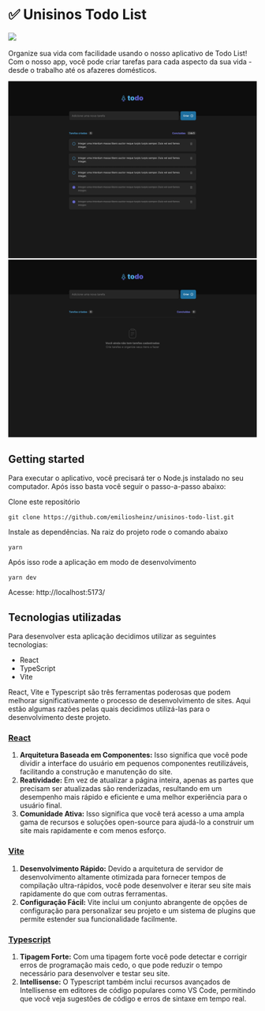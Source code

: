 # ✅ Unisinos Todo List

<a href="https://www.figma.com/file/uzS2SRuJU33tB1k6fN6dRx/TODO-List?node-id=0%3A1&t=zdgjeFAYN5bcTj3S-1"><img src="https://img.shields.io/badge/Figma Design-F24E1E?style=for-the-badge&logo=figma&logoColor=white"></a>

Organize sua vida com facilidade usando o nosso aplicativo de Todo List! Com o nosso app, você pode criar tarefas para cada aspecto da sua vida - desde o trabalho até os afazeres domésticos.

![](/docs/images/Todo.png)
![](/docs/images/TodoEmpty.png)

## Getting started

Para executar o aplicativo, você precisará ter o Node.js instalado no seu computador. Após isso basta você seguir o passo-a-passo abaixo:

Clone este repositório

```
git clone https://github.com/emiliosheinz/unisinos-todo-list.git
```
Instale as dependências. Na raiz do projeto rode o comando abaixo
```
yarn
```
Após isso rode a aplicação em modo de desenvolvimento
```
yarn dev
```
Acesse: http://localhost:5173/

## Tecnologias utilizadas

Para desenvolver esta aplicação decidimos utilizar as seguintes tecnologias:

- React
- TypeScript
- Vite

React, Vite e Typescript são três ferramentas poderosas que podem melhorar significativamente o processo de desenvolvimento de sites. Aqui estão algumas razões pelas quais decidimos utilizá-las para o desenvolvimento deste projeto.

### [React](https://pt-br.reactjs.org/)
1. **Arquitetura Baseada em Componentes:** Isso significa que você pode dividir a interface do usuário em pequenos componentes reutilizáveis, facilitando a construção e manutenção do site.
1. **Reatividade:** Em vez de atualizar a página inteira, apenas as partes que precisam ser atualizadas são renderizadas, resultando em um desempenho mais rápido e eficiente e uma melhor experiência para o usuário final.
1. **Comunidade Ativa:** Isso significa que você terá acesso a uma ampla gama de recursos e soluções open-source para ajudá-lo a construir um site mais rapidamente e com menos esforço.

### [Vite](https://vitejs.dev/)
1. **Desenvolvimento Rápido:** Devido a arquitetura de servidor de desenvolvimento altamente otimizada para fornecer tempos de compilação ultra-rápidos, você pode desenvolver e iterar seu site mais rapidamente do que com outras ferramentas.
1. **Configuração Fácil:** Vite inclui um conjunto abrangente de opções de configuração para personalizar seu projeto e um sistema de plugins que permite estender sua funcionalidade facilmente.
### [Typescript](https://www.typescriptlang.org/)
1. **Tipagem Forte:** Com uma tipagem forte você pode detectar e corrigir erros de programação mais cedo, o que pode reduzir o tempo necessário para desenvolver e testar seu site.
1. **Intellisense:** O Typescript também inclui recursos avançados de Intellisense em editores de código populares como VS Code, permitindo que você veja sugestões de código e erros de sintaxe em tempo real.


